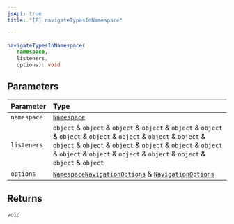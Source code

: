 ```yaml
---
jsApi: true
title: "[F] navigateTypesInNamespace"

---
```

```ts
navigateTypesInNamespace(
   namespace, 
   listeners, 
   options): void
```

## Parameters

| Parameter | Type |
| :------ | :------ |
| `namespace` | [`Namespace`](../interfaces/Namespace.md) |
| `listeners` | `object` & `object` & `object` & `object` & `object` & `object` & `object` & `object` & `object` & `object` & `object` & `object` & `object` & `object` & `object` & `object` & `object` & `object` & `object` & `object` & `object` & `object` & `object` & `object` |
| `options` | [`NamespaceNavigationOptions`](../interfaces/NamespaceNavigationOptions.md) & [`NavigationOptions`](../interfaces/NavigationOptions.md) |

## Returns

`void`
